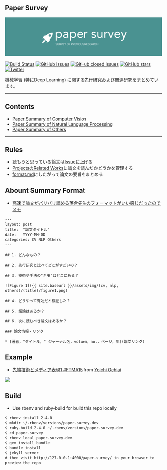## Paper Survey

![logo](assets/logo.png)

[![Build Status](https://travis-ci.org/shunk031/paper-survey.svg?branch=master)](https://travis-ci.org/shunk031/paper-survey)
[![GitHub issues](https://img.shields.io/github/issues/shunk031/paper-survey.svg)](https://github.com/shunk031/paper-survey/issues?q=is%3Aopen+is%3Aissue)
[![GitHub closed issues](https://img.shields.io/github/issues-closed/shunk031/paper-survey.svg)](https://github.com/shunk031/paper-survey/issues?q=is%3Aissue+is%3Aclosed)
[![GitHub stars](https://img.shields.io/github/stars/shunk031/paper-survey.svg?style=flat-square)](https://github.com/shunk031/paper-survey/stargazers)
[![Twitter](https://img.shields.io/twitter/url/https/github.com/shunk031/paper-survey.svg?style=social)](https://twitter.com/intent/tweet?text=shunk031/paper-survey:%20Survey%20of%20previous%20research%20on%20machine%20learning%20(especially%20Deep%20Learning)%20in%20Japanese&url=https%3A%2F%2Fgithub.com%2Fshunk031%2Fpaper-survey)

機械学習 (特にDeep Learning) に関する先行研究および関連研究をまとめています。

---

## Contents

- [Paper Summary of Computer Vision](https://shunk031.github.io/paper-survey/category/cv/)
- [Paper Summary of Natural Language Processing](https://shunk031.github.io/paper-survey/category/nlp/)
- [Paper Summary of Others](https://shunk031.github.io/paper-survey/category/others/)

---

## Rules

* 読もうと思っている論文は[Issue](https://github.com/shunk031/paper-survey/issues)に上げる
* [ProjectsのRelated Works](https://github.com/shunk031/paper-survey/projects/2)に論文を読んだかどうかを管理する
* [format.md](https://github.com/shunk031/paper-survey/blob/master/format.md)にしたがって論文の要旨をまとめる

## Abount Summary Format

- [高速で論文がバリバリ読める落合先生のフォーマットがいい感じだったのでメモ](http://lafrenze.hatenablog.com/entry/2015/08/04/120205)

```
---
layout: post
title:  "論文タイトル"
date:   YYYY-MM-DD
categories: CV NLP Others
---

## 1. どんなもの？

## 2. 先行研究と比べてどこがすごいの？

## 3. 技術や手法の"キモ"はどこにある？

![Figure 1]({{ site.baseurl }}/assets/img/(cv, nlp, others)/(title)/figure1.png)

## 4. どうやって有効だと検証した？

## 5. 議論はあるか？

## 6. 次に読むべき論文はあるか？

### 論文情報・リンク

* [著者，"タイトル，" ジャーナル名，voluem，no.，ページ，年](論文リンク)
```

## Example

- [先端技術とメディア表現1 #FTMA15](http://www.slideshare.net/Ochyai/1-ftma15) from [Yoichi Ochiai](http://www.slideshare.net/Ochyai)

![](https://raw.githubusercontent.com/shunk031/paper-survey/master/assets/img/FTMA15-1-page-65.png)

## Build

- Use rbenv and ruby-build for build this repo locally

``` shell
$ rbenv install 2.4.0
$ mkdir ~/.rbenv/versions/paper-survey-dev
$ ruby-build 2.4.0 ~/.rbenv/versions/paper-survey-dev
$ cd paper-survey
$ rbenv local paper-survey-dev
$ gem install bundle
$ bundle install
$ jekyll server
# then visit http://127.0.0.1:4000/paper-survey/ in your browser to preview the repo
```
